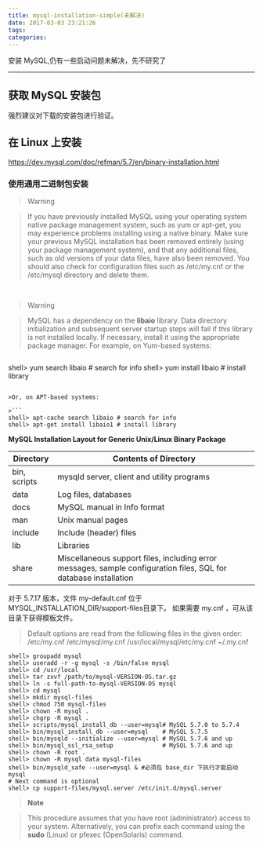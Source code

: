 ```yaml
---
title: mysql-installation-simple(未解决)
date: 2017-03-03 23:21:26
tags:
categories:
---
```


安装 MySQL,仍有一些启动问题未解决，先不研究了

<!--more-->

---

## 获取 MySQL 安装包

强烈建议对下载的安装包进行验证。

## 在 Linux 上安装

https://dev.mysql.com/doc/refman/5.7/en/binary-installation.html

### 使用通用二进制包安装

>Warning

>If you have previously installed MySQL using your operating system native package management system, such as yum or apt-get, you may experience problems installing using a native binary. Make sure your previous MySQL installation has been removed entirely (using your package management system), and that any additional files, such as old versions of your data files, have also been removed. You should also check for configuration files such as /etc/my.cnf or the /etc/mysql directory and delete them.

<br/>

>Warning

>MySQL has a dependency on the **libaio** library. Data directory initialization and subsequent server startup steps will fail if this library is not installed locally. If necessary, install it using the appropriate package manager. For example, on Yum-based systems:

>```
shell> yum search libaio  # search for info
shell> yum install libaio # install library
```

>Or, on APT-based systems:

>```
shell> apt-cache search libaio # search for info
shell> apt-get install libaio1 # install library
```

**MySQL Installation Layout for Generic Unix/Linux Binary Package**

Directory | Contents of Directory
---|---
bin, scripts | mysqld server, client and utility programs
data	| Log files, databases
docs	| MySQL manual in Info format
man	| Unix manual pages
include	| Include (header) files
lib	| Libraries
share	| Miscellaneous support files, including error messages, sample configuration files, SQL for database installation


对于 5.7.17 版本，文件 my-default.cnf 位于 MYSQL_INSTALLATION_DIR/support-files目录下。
如果需要 my.cnf ，可从该目录下获得模板文件。

>Default options are read from the following files in the given order:
/etc/my.cnf /etc/mysql/my.cnf /usr/local/mysql/etc/my.cnf ~/.my.cnf 

```
shell> groupadd mysql
shell> useradd -r -g mysql -s /bin/false mysql
shell> cd /usr/local
shell> tar zxvf /path/to/mysql-VERSION-OS.tar.gz
shell> ln -s full-path-to-mysql-VERSION-OS mysql
shell> cd mysql
shell> mkdir mysql-files
shell> chmod 750 mysql-files
shell> chown -R mysql .
shell> chgrp -R mysql .
shell> scripts/mysql_install_db --user=mysql# MySQL 5.7.0 to 5.7.4
shell> bin/mysql_install_db --user=mysql    # MySQL 5.7.5
shell> bin/mysqld --initialize --user=mysql # MySQL 5.7.6 and up
shell> bin/mysql_ssl_rsa_setup              # MySQL 5.7.6 and up
shell> chown -R root .
shell> chown -R mysql data mysql-files
shell> bin/mysqld_safe --user=mysql & #必须在 base_dir 下执行才能启动 mysql
# Next command is optional
shell> cp support-files/mysql.server /etc/init.d/mysql.server
```

>**Note**

>This procedure assumes that you have root (administrator) access to your system. Alternatively, you can prefix each command using the **sudo** (Linux) or pfexec (OpenSolaris) command.
